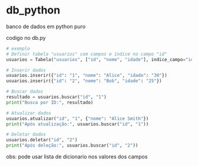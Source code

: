 # db_python
banco de dados em python puro

codigo no db.py

```python
# exemplo
# Definir tabela "usuarios" com campos e índice no campo "id"
usuarios = Tabela("usuarios", ["id", "nome", "idade"], indice_campo="id", cache_limit=10)

# Inserir dados
usuarios.inserir({"id": "1", "nome": "Alice", "idade": "30"})
usuarios.inserir({"id": "2", "nome": "Bob", "idade": "25"})

# Buscar dados
resultado = usuarios.buscar("id", "1")
print("Busca por ID:", resultado)

# Atualizar dados
usuarios.atualizar("id", "1", {"nome": "Alice Smith"})
print("Após atualização:", usuarios.buscar("id", "1"))

# Deletar dados
usuarios.deletar("id", "2")
print("Após deleção:", usuarios.buscar("id", "2"))
```

obs: pode usar lista de dicionario nos valores dos campos
    
